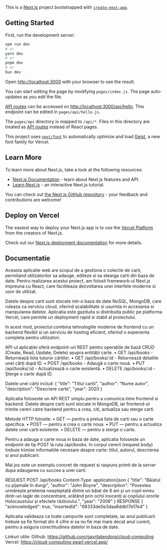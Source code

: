 This is a [Next.js](https://nextjs.org) project bootstrapped with [`create-next-app`](https://nextjs.org/docs/pages/api-reference/create-next-app).

## Getting Started

First, run the development server:

```bash
npm run dev
# or
yarn dev
# or
pnpm dev
# or
bun dev
```

Open [http://localhost:3000](http://localhost:3000) with your browser to see the result.

You can start editing the page by modifying `pages/index.js`. The page auto-updates as you edit the file.

[API routes](https://nextjs.org/docs/pages/building-your-application/routing/api-routes) can be accessed on [http://localhost:3000/api/hello](http://localhost:3000/api/hello). This endpoint can be edited in `pages/api/hello.js`.

The `pages/api` directory is mapped to `/api/*`. Files in this directory are treated as [API routes](https://nextjs.org/docs/pages/building-your-application/routing/api-routes) instead of React pages.

This project uses [`next/font`](https://nextjs.org/docs/pages/building-your-application/optimizing/fonts) to automatically optimize and load [Geist](https://vercel.com/font), a new font family for Vercel.

## Learn More

To learn more about Next.js, take a look at the following resources:

- [Next.js Documentation](https://nextjs.org/docs) - learn about Next.js features and API.
- [Learn Next.js](https://nextjs.org/learn-pages-router) - an interactive Next.js tutorial.

You can check out [the Next.js GitHub repository](https://github.com/vercel/next.js) - your feedback and contributions are welcome!

## Deploy on Vercel

The easiest way to deploy your Next.js app is to use the [Vercel Platform](https://vercel.com/new?utm_medium=default-template&filter=next.js&utm_source=create-next-app&utm_campaign=create-next-app-readme) from the creators of Next.js.

Check out our [Next.js deployment documentation](https://nextjs.org/docs/pages/building-your-application/deploying) for more details.


## Documentatie 
Aceasta aplicatie web are scopul de a gestiona o colectie de carti, permitand utilizatorilor sa adauge, editeze si sa stearga carti din baza de date. Pentru realizarea acestui proiect, am folosit framework-ul Next.js impreuna cu React, care faciliteaza dezvoltarea unei interfete moderne si usor de utilizat.

Datele despre carti sunt stocate intr-o baza de date NoSQL, MongoDB, care ruleaza ca serviciu cloud, oferind scalabilitate si usurinta in accesarea si manipularea datelor. Aplicatia este gazduita si distribuita public pe platforma Vercel, care permite un deployment rapid si stabil al proiectului.

In acest mod, proiectul combina tehnologiile moderne de frontend cu un backend flexibil si un serviciu de hosting eficient, oferind o experienta completa pentru utilizatori.

API-ul aplicației oferă endpoint-uri REST pentru operațiile de bază CRUD (Create, Read, Update, Delete) asupra entității carte.
•	GET /api/books - Returnează lista tuturor cărților.
•	GET /api/books/:id - Returnează detaliile unei cărți după ID.
•	POST /api/books - Adaugă o carte nouă.
•	PUT /api/books/:id - Actualizează o carte existentă.
•	DELETE /api/books/:id - Șterge o carte după ID.

Datele unei cărți includ:
{
  "title": "Titlul cartii",
  "author": "Nume autor",
  "description": "Descriere carte",
  "year": 2020
}

Aplicatia foloseste un API REST simplu pentru a comunica intre frontend si backend. Datele despre carti sunt stocate in MongoDB, iar frontend-ul trimite cereri catre backend pentru a crea, citi, actualiza sau sterge carti.

Metode HTTP folosite:
•	GET — pentru a prelua lista de carti sau o carte specifica.
•	POST — pentru a crea o carte noua.
•	PUT — pentru a actualiza datele unei carti existente.
•	DELETE — pentru a sterge o carte.

Pentru a adauga o carte noua in baza de date, aplicatia foloseste un endpoint de tip POST la ruta /api/books. In corpul cererii (request body) trebuie trimise informatiile necesare despre carte: titlul, autorul, descrierea si anul publicarii.

Mai jos este un exemplu concret de request si raspuns primit de la server dupa adaugarea cu succes a unei carti:

REQUEST
POST /api/books
Content-Type: application/json
{
  "title": "Băiatul cu pijamale în dungi",
  "author": "John Boyne",
  "description": "Povestea urmărește prietenia neașteptată dintre un băiat de 8 ani și un copil evreu dintr-un lagăr de concentrare, arătând prin ochii inocenți ai copilului ororile Holocaustului și efectele războiului.",
  "year": "2006"
}
RESPONSE 
{
  "acknowledged": true,
  "insertedId": "68333de0e3daa8ddb17e17e4"
}

Aplicatia valideaza ca toate campurile sunt completate, iar anul publicarii trebuie sa fie format din 4 cifre si sa nu fie mai mare decat anul curent, pentru a asigura corectitudinea datelor in baza de date.

Linkuri utile:
Github: https://github.com/gavrilateodora/cloud-computing
Vercel: https://cloud-computing-pearl.vercel.app/


